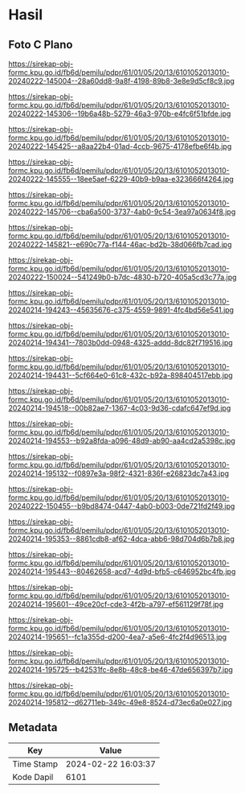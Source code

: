 # Hasil

## Foto C Plano

https://sirekap-obj-formc.kpu.go.id/fb6d/pemilu/pdpr/61/01/05/20/13/6101052013010-20240222-145004--28a60dd8-9a8f-4198-89b8-3e8e9d5cf8c9.jpg

https://sirekap-obj-formc.kpu.go.id/fb6d/pemilu/pdpr/61/01/05/20/13/6101052013010-20240222-145306--19b6a48b-5279-46a3-970b-e4fc6f51bfde.jpg

https://sirekap-obj-formc.kpu.go.id/fb6d/pemilu/pdpr/61/01/05/20/13/6101052013010-20240222-145425--a8aa22b4-01ad-4ccb-9675-4178efbe6f4b.jpg

https://sirekap-obj-formc.kpu.go.id/fb6d/pemilu/pdpr/61/01/05/20/13/6101052013010-20240222-145555--18ee5aef-6229-40b9-b9aa-e323666f4264.jpg

https://sirekap-obj-formc.kpu.go.id/fb6d/pemilu/pdpr/61/01/05/20/13/6101052013010-20240222-145706--cba6a500-3737-4ab0-9c54-3ea97a0634f8.jpg

https://sirekap-obj-formc.kpu.go.id/fb6d/pemilu/pdpr/61/01/05/20/13/6101052013010-20240222-145821--e690c77a-f144-46ac-bd2b-38d066fb7cad.jpg

https://sirekap-obj-formc.kpu.go.id/fb6d/pemilu/pdpr/61/01/05/20/13/6101052013010-20240222-150024--541249b0-b7dc-4830-b720-405a5cd3c77a.jpg

https://sirekap-obj-formc.kpu.go.id/fb6d/pemilu/pdpr/61/01/05/20/13/6101052013010-20240214-194243--45635676-c375-4559-9891-4fc4bd56e541.jpg

https://sirekap-obj-formc.kpu.go.id/fb6d/pemilu/pdpr/61/01/05/20/13/6101052013010-20240214-194341--7803b0dd-0948-4325-addd-8dc82f719516.jpg

https://sirekap-obj-formc.kpu.go.id/fb6d/pemilu/pdpr/61/01/05/20/13/6101052013010-20240214-194431--5cf664e0-61c8-432c-b92a-898404517ebb.jpg

https://sirekap-obj-formc.kpu.go.id/fb6d/pemilu/pdpr/61/01/05/20/13/6101052013010-20240214-194518--00b82ae7-1367-4c03-9d36-cdafc647ef9d.jpg

https://sirekap-obj-formc.kpu.go.id/fb6d/pemilu/pdpr/61/01/05/20/13/6101052013010-20240214-194553--b92a8fda-a096-48d9-ab90-aa4cd2a5398c.jpg

https://sirekap-obj-formc.kpu.go.id/fb6d/pemilu/pdpr/61/01/05/20/13/6101052013010-20240214-195132--f0897e3a-98f2-4321-836f-e26823dc7a43.jpg

https://sirekap-obj-formc.kpu.go.id/fb6d/pemilu/pdpr/61/01/05/20/13/6101052013010-20240222-150455--b9bd8474-0447-4ab0-b003-0de721fd2f49.jpg

https://sirekap-obj-formc.kpu.go.id/fb6d/pemilu/pdpr/61/01/05/20/13/6101052013010-20240214-195353--8861cdb8-af62-4dca-abb6-98d704d6b7b8.jpg

https://sirekap-obj-formc.kpu.go.id/fb6d/pemilu/pdpr/61/01/05/20/13/6101052013010-20240214-195443--80462658-acd7-4d9d-bfb5-c646952bc4fb.jpg

https://sirekap-obj-formc.kpu.go.id/fb6d/pemilu/pdpr/61/01/05/20/13/6101052013010-20240214-195601--49ce20cf-cde3-4f2b-a797-ef561129f78f.jpg

https://sirekap-obj-formc.kpu.go.id/fb6d/pemilu/pdpr/61/01/05/20/13/6101052013010-20240214-195651--fc1a355d-d200-4ea7-a5e6-4fc2f4d96513.jpg

https://sirekap-obj-formc.kpu.go.id/fb6d/pemilu/pdpr/61/01/05/20/13/6101052013010-20240214-195725--b42531fc-8e8b-48c8-be46-47de656397b7.jpg

https://sirekap-obj-formc.kpu.go.id/fb6d/pemilu/pdpr/61/01/05/20/13/6101052013010-20240214-195812--d62711eb-349c-49e8-8524-d73ec6a0e027.jpg


## Metadata

| Key        | Value               |
| ---------- | ------------------- |
| Time Stamp | 2024-02-22 16:03:37 |
| Kode Dapil | 6101                |



